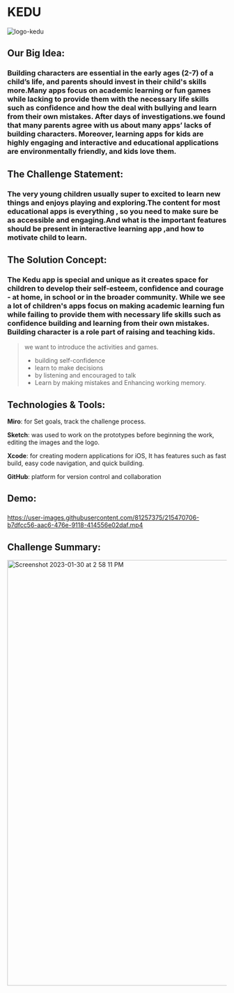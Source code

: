 # KEDU


![logo-kedu](https://user-images.githubusercontent.com/81257375/215467820-fe0b87c6-640d-4c13-8f3a-d70936d2e05f.jpg)




## Our Big Idea:
### Building characters are essential in the early ages (2-7) of a child’s life, and parents should invest in their child's skills more.Many apps focus on academic learning or fun games while lacking to provide them with the necessary life skills such as confidence and how the deal with bullying and learn from their own mistakes. After days of investigations.we found that many parents agree with us about many apps’ lacks of building characters. Moreover, learning apps for kids are highly engaging and interactive and educational applications are environmentally friendly, and kids love them.

## The Challenge Statement:
### The very young children usually super to excited to learn new things and enjoys playing and exploring.The content for most educational apps is everything , so you need to make sure be as accessible and engaging.And what is the important features should be present in interactive learning app ,and how to motivate child to learn.

## The Solution Concept:
### The **Kedu** **app** is special and unique as it creates space for children to develop their self-esteem, confidence and courage - at home, in school or in the broader community. While we see a lot of children's apps focus on making academic learning fun while failing to provide them with necessary life skills such as confidence building and learning from their own mistakes. Building character is a role part of raising and teaching kids.
> 
> 
> we want to introduce the activities and games.
> 
> - building self-confidence
> - learn to make decisions
> - by listening and encouraged to talk
> - Learn by making mistakes and Enhancing working memory.

## Technologies & Tools:
**Miro**: for Set goals, track the challenge process.

**Sketch**: was used to work on the prototypes before beginning the work, editing the images and the logo.

**Xcode**: for creating modern applications for iOS,  It has features such as fast build, easy code navigation, and quick
building.

**GitHub**: platform for version control and collaboration



## Demo:
### 






https://user-images.githubusercontent.com/81257375/215470706-b7dfcc56-aac6-476e-9118-414556e02daf.mp4








## Challenge Summary:


<img width="978" alt="Screenshot 2023-01-30 at 2 58 11 PM" src="https://user-images.githubusercontent.com/81257375/215470833-f2f3da7f-e176-4daa-9412-a7abd372bc63.png">


